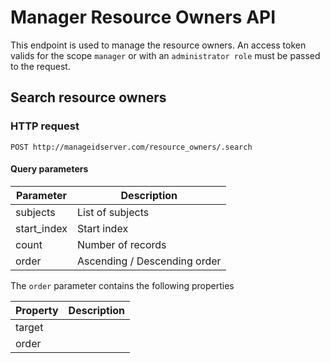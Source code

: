 # Manager Resource Owners API

This endpoint is used to manage the resource owners.
An access token valids for the scope `manager` or with an `administrator role` must be passed to the request.

## Search resource owners

### HTTP request

`POST http://manageidserver.com/resource_owners/.search`

#### Query parameters

| Parameter   | Description                                      |
| ----------- | ------------------------------------------------ |
| subjects	  | List of subjects                                 |
| start_index | Start index			                             |
| count		  | Number of records			                     |
| order       | Ascending / Descending order					 |

The `order` parameter contains the following properties

| Property    | Description                                      |
| ----------- | ------------------------------------------------ |
| target	  | 				                                 |
| order		  | 					                             |
